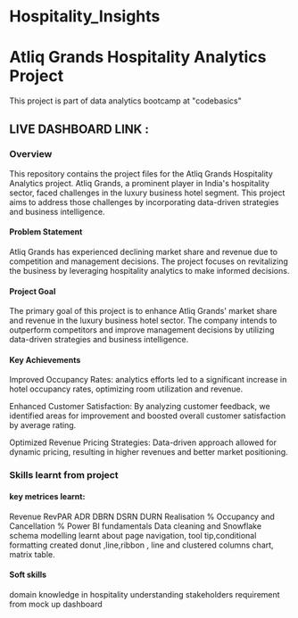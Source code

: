 # Hospitality_Insights

# Atliq Grands Hospitality Analytics Project
This project is part of data analytics bootcamp at "codebasics"

## LIVE DASHBOARD LINK : 

### Overview
This repository contains the project files for the Atliq Grands Hospitality Analytics project. Atliq Grands, a prominent player in India's hospitality sector, faced challenges in the luxury business hotel segment. This project aims to address those challenges by incorporating data-driven strategies and business intelligence.

#### Problem Statement
Atliq Grands has experienced declining market share and revenue due to competition and management decisions. The project focuses on revitalizing the business by leveraging hospitality analytics to make informed decisions.

#### Project Goal
The primary goal of this project is to enhance Atliq Grands' market share and revenue in the luxury business hotel sector. The company intends to outperform competitors and improve management decisions by utilizing data-driven strategies and business intelligence.

#### Key Achievements
Improved Occupancy Rates: analytics efforts led to a significant increase in hotel occupancy rates, optimizing room utilization and revenue.

Enhanced Customer Satisfaction: By analyzing customer feedback, we identified areas for improvement and boosted overall customer satisfaction by average rating.

Optimized Revenue Pricing Strategies: Data-driven approach allowed for dynamic pricing, resulting in higher revenues and better market positioning.

### Skills learnt from project
#### key metrices learnt:
Revenue
RevPAR
ADR
DBRN
DSRN
DURN
Realisation %
Occupancy and Cancellation %
Power BI fundamentals
Data cleaning and Snowflake schema modelling
learnt about page navigation, tool tip,conditional formatting
created donut ,line,ribbon , line and clustered columns chart, matrix table.


#### Soft skills
domain knowledge in hospitality
understanding stakeholders requirement from mock up dashboard

